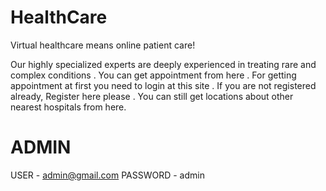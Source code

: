 # HealthCare
Virtual healthcare means online patient care!

Our highly specialized experts are deeply experienced in treating rare and complex conditions . 
You can get appointment from here .
For getting appointment at first you need to login at this site . 
If you are not registered already, Register here please . 
You can still get locations about other nearest hospitals from here.

# ADMIN
USER - admin@gmail.com
PASSWORD - admin

